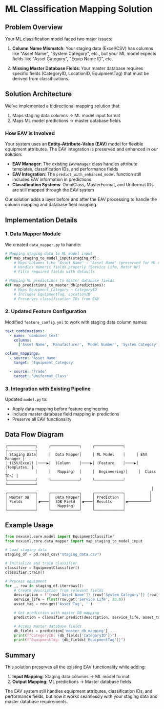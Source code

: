 # ML Classification Mapping Solution

## Problem Overview

Your ML classification model faced two major issues:

1. **Column Name Mismatch**: Your staging data (Excel/CSV) has columns like
   "Asset Name", "System Category", etc., but your ML model expects fields like
   "Asset Category", "Equip Name ID", etc.

2. **Missing Master Database Fields**: Your master database requires specific
   fields (CategoryID, LocationID, EquipmentTag) that must be derived from
   classifications.

## Solution Architecture

We've implemented a bidirectional mapping solution that:

1. Maps staging data columns → ML model input format
2. Maps ML model predictions → master database fields

### How EAV is Involved

Your system uses an **Entity-Attribute-Value (EAV)** model for flexible
equipment attributes. The EAV integration is preserved and enhanced in our
solution:

- **EAV Manager**: The existing `EAVManager` class handles attribute templates,
  classification IDs, and performance fields
- **EAV Integration**: The `predict_with_enhanced_model` function still includes
  EAV information in predictions
- **Classification Systems**: OmniClass, MasterFormat, and Uniformat IDs are
  still mapped through the EAV system

Our solution adds a layer before and after the EAV processing to handle the
column mapping and database field mapping.

## Implementation Details

### 1. Data Mapper Module

We created `data_mapper.py` to handle:

```python
# Mapping staging data to ML model input
def map_staging_to_model_input(staging_df):
    # Maps columns like "Asset Name" → "Asset Name" (preserved for ML model)
    # Handles numeric fields properly (Service Life, Motor HP)
    # Fills required fields with defaults

# Mapping ML predictions to master database fields
def map_predictions_to_master_db(predictions):
    # Maps Equipment_Category → CategoryID
    # Includes EquipmentTag, LocationID
    # Preserves classification IDs from EAV
```

### 2. Updated Feature Configuration

Modified `feature_config.yml` to work with staging data column names:

```yaml
text_combinations:
  - name: 'combined_text'
    columns:
      ['Asset Name', 'Manufacturer', 'Model Number', 'System Category', ...]

column_mappings:
  - source: 'Asset Name'
    target: 'Equipment_Category'

  - source: 'Trade'
    target: 'Uniformat_Class'
```

### 3. Integration with Existing Pipeline

Updated `model.py` to:

- Apply data mapping before feature engineering
- Include master database field mapping in predictions
- Preserve all EAV functionality

## Data Flow Diagram

```
┌─────────────┐     ┌─────────────┐     ┌─────────────┐     ┌─────────────┐
│ Staging Data│     │  Data Mapper│     │ ML Model    │     │ EAV Manager │
│ (CSV/Excel) │────▶│  (Column    │────▶│ (Feature    │────▶│ (Templates, │
│             │     │   Mapping)  │     │  Engineering)│     │  Class IDs) │
└─────────────┘     └─────────────┘     └─────────────┘     └─────────────┘
                                                                   │
┌─────────────┐     ┌─────────────┐     ┌─────────────┐           │
│ Master DB   │     │  Data Mapper│     │ Prediction  │           │
│ Fields      │◀────│  (DB Field  │◀────│ Results     │◀──────────┘
│             │     │   Mapping)  │     │             │
└─────────────┘     └─────────────┘     └─────────────┘
```

## Example Usage

```python
from nexusml.core.model import EquipmentClassifier
from nexusml.core.data_mapper import map_staging_to_model_input

# Load staging data
staging_df = pd.read_csv("staging_data.csv")

# Initialize and train classifier
classifier = EquipmentClassifier()
classifier.train()

# Process equipment
for _, row in staging_df.iterrows():
    # Create description from relevant fields
    description = f"{row['Asset Name']} {row['System Category']} {row['Manufacturer']}"
    service_life = float(row.get('Service Life', 20.0))
    asset_tag = row.get('Asset Tag', '')

    # Get prediction with master DB mapping
    prediction = classifier.predict(description, service_life, asset_tag)

    # Access master database fields
    db_fields = prediction['master_db_mapping']
    print(f"CategoryID: {db_fields['CategoryID']}")
    print(f"EquipmentTag: {db_fields['EquipmentTag']}")
```

## Summary

This solution preserves all the existing EAV functionality while adding:

1. **Input Mapping**: Staging data columns → ML model format
2. **Output Mapping**: ML predictions → Master database fields

The EAV system still handles equipment attributes, classification IDs, and
performance fields, but now it works seamlessly with your staging data and
master database requirements.
